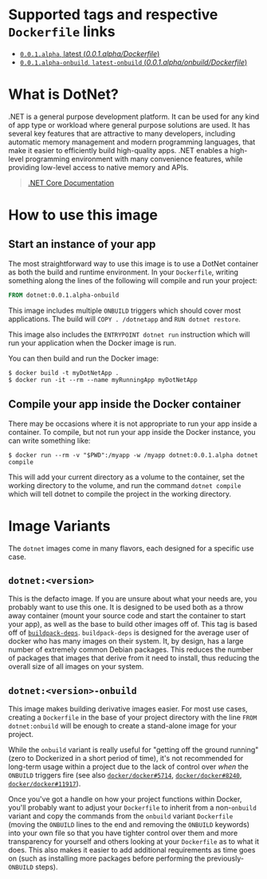 # Supported tags and respective `Dockerfile` links

-	[`0.0.1.alpha`, latest (*0.0.1.alpha/Dockerfile*)](https://github.com/dotnet/dotnet-docker/blob/master/src/0.0.1.alpha/Dockerfile)
-	[`0.0.1.alpha-onbuild`, `latest-onbuild` (*0.0.1.alpha/onbuild/Dockerfile*)](https://github.com/dotnet/dotnet-docker/blob/master/src/0.0.1.alpha/onbuild/Dockerfile)

# What is DotNet?

.NET is a general purpose development platform. It can be used for any kind of app type or workload where general purpose solutions are used. It has several key features that are attractive to many developers, including automatic memory management and modern programming languages, that make it easier to efficiently build high-quality apps. .NET enables a high-level programming environment with many convenience features, while providing low-level access to native memory and APIs.

> [.NET Core Documentation](http://dotnet.readthedocs.org/en/latest/getting-started/overview.html)

# How to use this image

## Start an instance of your app

The most straightforward way to use this image is to use a DotNet container as both the build and runtime environment. In your `Dockerfile`, writing something along the lines of the following will compile and run your project:

```dockerfile
FROM dotnet:0.0.1.alpha-onbuild
```

This image includes multiple `ONBUILD` triggers which should cover most applications. The build will `COPY . /dotnetapp` and `RUN dotnet restore`.

This image also includes the `ENTRYPOINT dotnet run` instruction which will run your application when the Docker image is run.

You can then build and run the Docker image:

```console
$ docker build -t myDotNetApp .
$ docker run -it --rm --name myRunningApp myDotNetApp
```

## Compile your app inside the Docker container

There may be occasions where it is not appropriate to run your app inside a container. To compile, but not run your app inside the Docker instance, you can write something like:

```console
$ docker run --rm -v "$PWD":/myapp -w /myapp dotnet:0.0.1.alpha dotnet compile
```

This will add your current directory as a volume to the container, set the working directory to the volume, and run the command `dotnet compile` which will tell dotnet to compile the project in the working directory.

# Image Variants

The `dotnet` images come in many flavors, each designed for a specific use case.

## `dotnet:<version>`

This is the defacto image. If you are unsure about what your needs are, you probably want to use this one. It is designed to be used both as a throw away container (mount your source code and start the container to start your app), as well as the base to build other images off of. This tag is based off of [`buildpack-deps`](https://registry.hub.docker.com/_/buildpack-deps/). `buildpack-deps` is designed for the average user of docker who has many images on their system. It, by design, has a large number of extremely common Debian packages. This reduces the number of packages that images that derive from it need to install, thus reducing the overall size of all images on your system.

## `dotnet:<version>-onbuild`

This image makes building derivative images easier. For most use cases, creating a `Dockerfile` in the base of your project directory with the line `FROM dotnet:onbuild` will be enough to create a stand-alone image for your project.

While the `onbuild` variant is really useful for "getting off the ground running" (zero to Dockerized in a short period of time), it's not recommended for long-term usage within a project due to the lack of control over *when* the `ONBUILD` triggers fire (see also [`docker/docker#5714`](https://github.com/docker/docker/issues/5714), [`docker/docker#8240`](https://github.com/docker/docker/issues/8240), [`docker/docker#11917`](https://github.com/docker/docker/issues/11917)).

Once you've got a handle on how your project functions within Docker, you'll probably want to adjust your `Dockerfile` to inherit from a non-`onbuild` variant and copy the commands from the `onbuild` variant `Dockerfile` (moving the `ONBUILD` lines to the end and removing the `ONBUILD` keywords) into your own file so that you have tighter control over them and more transparency for yourself and others looking at your `Dockerfile` as to what it does. This also makes it easier to add additional requirements as time goes on (such as installing more packages before performing the previously-`ONBUILD` steps).


